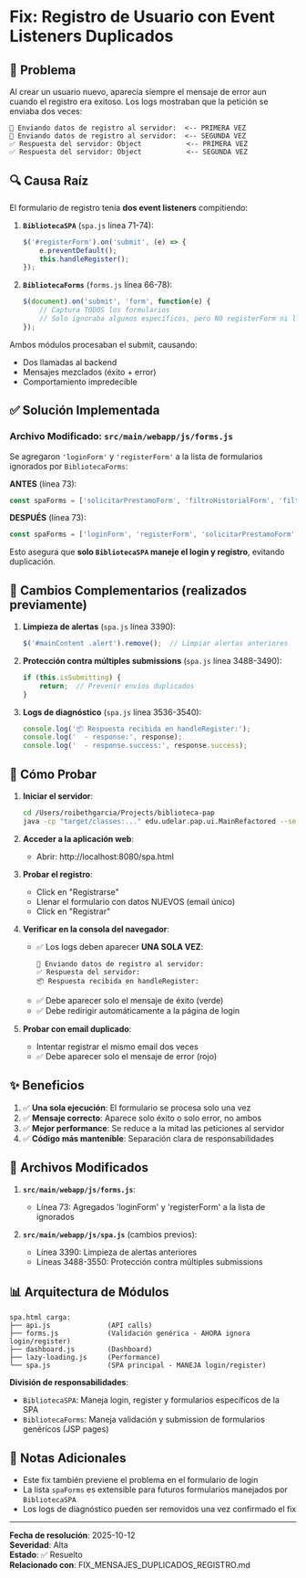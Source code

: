 # Fix: Registro de Usuario con Event Listeners Duplicados

## 🐛 Problema
Al crear un usuario nuevo, aparecía siempre el mensaje de error aun cuando el registro era exitoso. Los logs mostraban que la petición se enviaba dos veces:

```
🚀 Enviando datos de registro al servidor:  <-- PRIMERA VEZ
🚀 Enviando datos de registro al servidor:  <-- SEGUNDA VEZ
✅ Respuesta del servidor: Object           <-- PRIMERA VEZ
✅ Respuesta del servidor: Object           <-- SEGUNDA VEZ
```

## 🔍 Causa Raíz
El formulario de registro tenía **dos event listeners** compitiendo:

1. **`BibliotecaSPA`** (`spa.js` línea 71-74):
   ```javascript
   $('#registerForm').on('submit', (e) => {
       e.preventDefault();
       this.handleRegister();
   });
   ```

2. **`BibliotecaForms`** (`forms.js` línea 66-78):
   ```javascript
   $(document).on('submit', 'form', function(e) {
       // Captura TODOS los formularios
       // Solo ignoraba algunos específicos, pero NO registerForm ni loginForm
   });
   ```

Ambos módulos procesaban el submit, causando:
- Dos llamadas al backend
- Mensajes mezclados (éxito + error)
- Comportamiento impredecible

## ✅ Solución Implementada

### Archivo Modificado: `src/main/webapp/js/forms.js`

Se agregaron `'loginForm'` y `'registerForm'` a la lista de formularios ignorados por `BibliotecaForms`:

**ANTES** (línea 73):
```javascript
const spaForms = ['solicitarPrestamoForm', 'filtroHistorialForm', 'filtroPrestamosForm'];
```

**DESPUÉS** (línea 73):
```javascript
const spaForms = ['loginForm', 'registerForm', 'solicitarPrestamoForm', 'filtroHistorialForm', 'filtroPrestamosForm'];
```

Esto asegura que **solo `BibliotecaSPA` maneje el login y registro**, evitando duplicación.

## 📝 Cambios Complementarios (realizados previamente)

1. **Limpieza de alertas** (`spa.js` línea 3390):
   ```javascript
   $('#mainContent .alert').remove();  // Limpiar alertas anteriores
   ```

2. **Protección contra múltiples submissions** (`spa.js` línea 3488-3490):
   ```javascript
   if (this.isSubmitting) {
       return;  // Prevenir envíos duplicados
   }
   ```

3. **Logs de diagnóstico** (`spa.js` línea 3536-3540):
   ```javascript
   console.log('📦 Respuesta recibida en handleRegister:');
   console.log('  - response:', response);
   console.log('  - response.success:', response.success);
   ```

## 🧪 Cómo Probar

1. **Iniciar el servidor**:
   ```bash
   cd /Users/roibethgarcia/Projects/biblioteca-pap
   java -cp "target/classes:..." edu.udelar.pap.ui.MainRefactored --server
   ```

2. **Acceder a la aplicación web**:
   - Abrir: http://localhost:8080/spa.html

3. **Probar el registro**:
   - Click en "Registrarse"
   - Llenar el formulario con datos NUEVOS (email único)
   - Click en "Registrar"

4. **Verificar en la consola del navegador**:
   - ✅ Los logs deben aparecer **UNA SOLA VEZ**:
     ```
     🚀 Enviando datos de registro al servidor:
     ✅ Respuesta del servidor:
     📦 Respuesta recibida en handleRegister:
     ```
   - ✅ Debe aparecer solo el mensaje de éxito (verde)
   - ✅ Debe redirigir automáticamente a la página de login

5. **Probar con email duplicado**:
   - Intentar registrar el mismo email dos veces
   - ✅ Debe aparecer solo el mensaje de error (rojo)

## ✨ Beneficios

1. ✅ **Una sola ejecución**: El formulario se procesa solo una vez
2. ✅ **Mensaje correcto**: Aparece solo éxito o solo error, no ambos
3. ✅ **Mejor performance**: Se reduce a la mitad las peticiones al servidor
4. ✅ **Código más mantenible**: Separación clara de responsabilidades

## 🔧 Archivos Modificados

1. **`src/main/webapp/js/forms.js`**:
   - Línea 73: Agregados 'loginForm' y 'registerForm' a la lista de ignorados

2. **`src/main/webapp/js/spa.js`** (cambios previos):
   - Línea 3390: Limpieza de alertas anteriores
   - Líneas 3488-3550: Protección contra múltiples submissions

## 📊 Arquitectura de Módulos

```
spa.html carga:
├── api.js              (API calls)
├── forms.js            (Validación genérica - AHORA ignora login/register)
├── dashboard.js        (Dashboard)
├── lazy-loading.js     (Performance)
└── spa.js              (SPA principal - MANEJA login/register)
```

**División de responsabilidades**:
- `BibliotecaSPA`: Maneja login, register y formularios específicos de la SPA
- `BibliotecaForms`: Maneja validación y submission de formularios genéricos (JSP pages)

## 📝 Notas Adicionales

- Este fix también previene el problema en el formulario de login
- La lista `spaForms` es extensible para futuros formularios manejados por `BibliotecaSPA`
- Los logs de diagnóstico pueden ser removidos una vez confirmado el fix

---
**Fecha de resolución**: 2025-10-12  
**Severidad**: Alta  
**Estado**: ✅ Resuelto  
**Relacionado con**: FIX_MENSAJES_DUPLICADOS_REGISTRO.md

